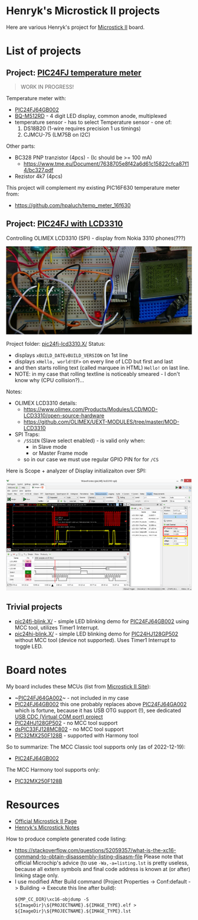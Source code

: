 # Henryk's Microstick II projects

Here are various Henryk's project for [Microstick II][Microstick II] 
board.

# List of projects

## Project: [PIC24FJ temperature meter](pic24fj-temp.X/)

> WORK IN PROGRESS!

Temperature meter with:
* [PIC24FJ64GB002][PIC24FJ64GB002]
* [BQ-M512RD][BQ-M512RD] - 4 digit LED display, common anode, multiplexed
* temperature sensor - has to select Temperature sensor - one of:
  1. DS18B20 (1-wire requires precision 1 us timings)
  1. CJMCU-75 (LM75B on I2C)

Other parts:
- BC328 PNP tranzistor (4pcs) - (Ic should be >= 100 mA)
  - https://www.tme.eu/Document/7638705e8f42a6d61c15822cfca87f14/bc327.pdf
- Rezistor 4k7 (4pcs)


This project will complement my existing PIC16F630 temperature meter from:
- https://github.com/hpaluch/temp_meter_16f630

## Project: [PIC24FJ with LCD3310](pic24fj-lcd3310.X/)

Controlling OLIMEX LCD3310 (SPI) - display from Nokia 3310 phones(???)

![PIC24FJ with Olimex LCD 3310](https://raw.githubusercontent.com/hpaluch/microstick2-projects/master/pic24fj-lcd3310.X/assets/pic24fj-lcd3310-image.jpg)

Project folder: [pic24fj-lcd3310.X/](pic24fj-lcd3310.X/)
Status:
- displays `xBUILD_DATEvBUILD_VERSION` on 1st line
- displays `xHello, world!EF>` on every line of LCD but first and last
- and then starts rolling text (called marquee in HTML) `Hello!` on last line.
- NOTE: in my case that rolling textline is noticeably smeared - I don't know why (CPU collision?)...

Notes:
- OLIMEX LCD3310 details:
  - https://www.olimex.com/Products/Modules/LCD/MOD-LCD3310/open-source-hardware
  - https://github.com/OLIMEX/UEXT-MODULES/tree/master/MOD-LCD3310
- SPI Traps:
  - `/SS1EN` (Slave select enabled) - is valid only when:
    - in Slave mode
    - or Master Frame mode
  - so in our case we must use regular GPIO PIN for for `/CS`

Here is Scope + analyzer of Display initializaiton over SPI:

![PIC24FJ LCD3310 SPI Init](https://raw.githubusercontent.com/hpaluch/microstick2-projects/master/pic24fj-lcd3310.X/assets/ad2-lcd3310-init.png)

## Trivial projects

* [pic24fj-blink.X/](pic24fj-blink.X/) - simple LED blinking demo
  for [PIC24FJ64GB002][PIC24FJ64GB002]  using MCC tool, utilizes
  Timer1 Interrupt.
* [pic24hj-blink.X/](pic24hj-blink.X/) - simple LED blinking demo
  for [PIC24HJ128GP502][PIC24HJ128GP502] without MCC tool (device not supported). 
  Uses Timer1 Interrupt to toggle LED.

# Board notes

My board includes these MCUs (list from [Microstick II Site][Microstick II]):

* ~[PIC24FJ64GA002][PIC24FJ64GA002]~ - not included in my case
* [PIC24FJ64GB002][PIC24FJ64GB002] this
  one probably replaces above [PIC24FJ64GA002][PIC24FJ64GA002]
  which is fortune, because it has USB OTG support (!),
  see dedicated [USB CDC (Virtual COM port) project](https://github.com/hpaluch/pic24fj-usb-cdc-mcc.X)
* [PIC24HJ128GP502][PIC24HJ128GP502] - no MCC tool support
* [dsPIC33FJ128MC802][dsPIC33FJ128MC802] - no MCC tool support
* [PIC32MX250F128B][PIC32MX250F128B] - supported with Harmony tool

So to summarize:
The MCC Classic tool supports only (as of 2022-12-19):
* [PIC24FJ64GB002][PIC24FJ64GB002]

The MCC Harmony tool supports only:
* [PIC32MX250F128B][PIC32MX250F128B]

# Resources

* [Official Microstick II Page][Microstick II]
* [Henryk's Microstick Notes](https://github.com/hpaluch/hpaluch.github.io/wiki/Microstick-II-board-notes)

How to produce complete generated code listing:
- https://stackoverflow.com/questions/52059357/what-is-the-xc16-command-to-obtain-disassembly-listing-disasm-file
Please note that official Microchip's advice (to use `-Wa,-a=listing.lst` is pretty useless, because
all extern symbols and final code address is known at (or after) linking stage only.
- I use modified After Build command (Project Properties -> Conf:default -> Building -> Execute this line after build):
  ```
  ${MP_CC_DIR}\xc16-objdump -S ${ImageDir}\${PROJECTNAME}.${IMAGE_TYPE}.elf > ${ImageDir}\${PROJECTNAME}.${IMAGE_TYPE}.lst
  ```

[Microstick II]: https://www.microchip.com/DevelopmentTools/ProductDetails/dm330013-2
[Microstick_demo_v2013_06_26]: https://ww1.microchip.com/downloads/aemDocuments/documents/OTH/ProductDocuments/CodeExamples/microstick_demo_v2013_06_26.zip
[PIC24FJ64GA002]: https://www.microchip.com/en-us/product/PIC24FJ64GA002
[PIC24FJ64GB002]: https://www.microchip.com/en-us/product/PIC24FJ64GB002
[PIC24HJ128GP502]: https://www.microchip.com/en-us/product/PIC24HJ128GP502
[dsPIC33FJ128MC802]: https://www.microchip.com/en-us/product/dsPIC33FJ128MC802
[PIC32MX250F128B]: https://www.microchip.com/en-us/product/PIC32MX250F128B
[BQ-M512RD]: https://www.americanbrightled.com/pdffiles/led-components/led-displays/BQ-M512RD.pdf
